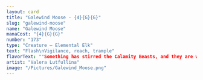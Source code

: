 ```yaml
---
layout: card
title: "Galewind Moose - {4}{G}{G}"
slug: "galewind-moose"
name: "Galewind Moose"
manaCost: "{4}{G}{G}"
number: "173"
type: "Creature — Elemental Elk"
text: "Flash\nVigilance, reach, trample"
flavorText: ""Something has stirred the Calamity Beasts, and they are wreaking havoc. Anyone who wishes to help, come forth! Whether it's with your swords in the fight or your shovels in the field, join me!"\n—Mabel, heir to Cragflame"
artist: "Valera Lutfullina"
image: "/Pictures/Galewind_Moose.png"
---
```


